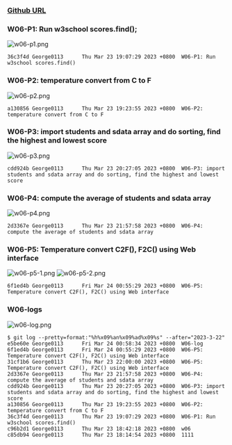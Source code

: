 ### [Github URL](https://github.com/George0113/1112-1N-js-demo-211410542/commits/main)

### W06-P1: Run w3school scores.find();

![w06-p1.png](https://spguhxeeusfjlibdhcxj.supabase.co/storage/v1/object/public/demo42/md_1N_img/w06-p1.png)

```
36c3f4d George0113      Thu Mar 23 19:07:29 2023 +0800  W06-P1: Run w3school scores.find()
```

### W06-P2: temperature convert from C to F

![w06-p2.png](https://spguhxeeusfjlibdhcxj.supabase.co/storage/v1/object/public/demo42/md_1N_img/w06-p2.png)

```
a130856 George0113      Thu Mar 23 19:23:55 2023 +0800  W06-P2: temperature convert from C to F
```

### W06-P3: import students and sdata array and do sorting, find the highest and lowest score

![w06-p3.png](https://spguhxeeusfjlibdhcxj.supabase.co/storage/v1/object/public/demo42/md_1N_img/w06-p3.png)

```
cdd924b George0113      Thu Mar 23 20:27:05 2023 +0800  W06-P3: import students and sdata array and do sorting, find the highest and lowest score
```

### W06-P4: compute the average of students and sdata array

![w06-p4.png](https://spguhxeeusfjlibdhcxj.supabase.co/storage/v1/object/public/demo42/md_1N_img/w06-p4.png)

```
2d3367e George0113      Thu Mar 23 21:57:58 2023 +0800  W06-P4: compute the average of students and sdata array
```


### W06-P5: Temperature convert C2F(), F2C() using Web interface

![w06-p5-1.png](https://spguhxeeusfjlibdhcxj.supabase.co/storage/v1/object/public/demo42/md_1N_img/w06-p5-1.png)
![w06-p5-2.png](https://spguhxeeusfjlibdhcxj.supabase.co/storage/v1/object/public/demo42/md_1N_img/w06-p5-2.png)

```
6f1ed4b George0113      Fri Mar 24 00:55:29 2023 +0800  W06-P5: Temperature convert C2F(), F2C() using Web interface
```

### W06-logs

![w06-log.png](https://spguhxeeusfjlibdhcxj.supabase.co/storage/v1/object/public/demo42/md_1N_img/w06-log.png)

```
$ git log --pretty=format:"%h%x09%an%x09%ad%x09%s" --after="2023-3-22"
e5be60e George0113      Fri Mar 24 00:58:34 2023 +0800  W06-log
6f1ed4b George0113      Fri Mar 24 00:55:29 2023 +0800  W06-P5: Temperature convert C2F(), F2C() using Web interface
31cf1b6 George0113      Thu Mar 23 22:00:00 2023 +0800  W06-P5: Temperature convert C2F(), F2C() using Web interface
2d3367e George0113      Thu Mar 23 21:57:58 2023 +0800  W06-P4: compute the average of students and sdata array
cdd924b George0113      Thu Mar 23 20:27:05 2023 +0800  W06-P3: import students and sdata array and do sorting, find the highest and lowest score
a130856 George0113      Thu Mar 23 19:23:55 2023 +0800  W06-P2: temperature convert from C to F
36c3f4d George0113      Thu Mar 23 19:07:29 2023 +0800  W06-P1: Run w3school scores.find()
c96b2d1 George0113      Thu Mar 23 18:42:18 2023 +0800  w06
c85db94 George0113      Thu Mar 23 18:14:54 2023 +0800  1111
```


